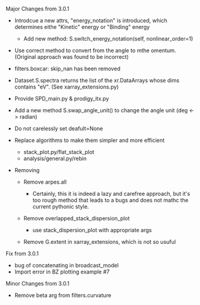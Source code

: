 Major Changes from 3.0.1

- Introdcue a new attrs, "energy_notation" is introduced, which determines eithe "Kinetic" energy or "Binding" energy
  - Add new method: S.switch_energy_notation(self, nonlinear_order=1)
- Use correct method to convert from the angle to mthe omentum. (Original approach was found to be incorrect)
- filters.boxcar: skip_nan has been removed
- Dataset.S.spectra returns the list of the xr.DataArrays whose dims contains "eV". (See xarray_extensions.py)
- Provide SPD_main.py & prodigy_itx.py
- Add a new method S.swap_angle_unit() to change the angle unit (deg <-> radian)
- Do not carelessly set deafult=None 

- Replace algorithms to make them simpler and more efficient
  - stack_plot.py/flat_stack_plot
  - analysis/general.py/rebin


- Removing
    - Remove arpes.all
        - Certainly, this it is indeed a lazy and carefree approach, but it's too rough method that leads to a bugs and does not mathc the current pythonic style.

    - Remove overlapped_stack_dispersion_plot
        - use stack_dispersion_plot with appropriate args 
    - Remove G.extent in xarray_extensions, which is not so usuful

Fix from 3.0.1

- bug of concatenating in broadcast_model
- Import error in BZ plotting example #7

Minor Changes from 3.0.1

- Remove beta arg from filters.curvature

